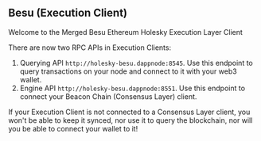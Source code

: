 ## Besu (Execution Client)

Welcome to the Merged Besu Ethereum Holesky Execution Layer Client

There are now two RPC APIs in Execution Clients:

1. Querying API `http://holesky-besu.dappnode:8545`. Use this endpoint to query transactions on your node and connect to it with your web3 wallet.
2. Engine API `http://holesky-besu.dappnode:8551`. Use this endpoint to connect your Beacon Chain (Consensus Layer) client.

If your Execution Client is not connected to a Consensus Layer client, you won't be able to keep it synced, nor use it to query the blockchain, nor will you be able to connect your wallet to it!

